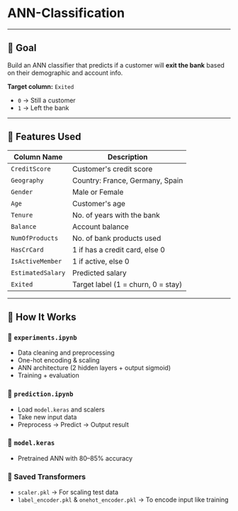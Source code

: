 # ANN-Classification

---

## 🎯 Goal

Build an ANN classifier that predicts if a customer will **exit the bank** based on their demographic and account info.

**Target column:** `Exited`  
- `0` → Still a customer  
- `1` → Left the bank

---

## 📌 Features Used

| Column Name         | Description                           |
|---------------------|---------------------------------------|
| `CreditScore`       | Customer's credit score               |
| `Geography`         | Country: France, Germany, Spain       |
| `Gender`            | Male or Female                        |
| `Age`               | Customer's age                        |
| `Tenure`            | No. of years with the bank            |
| `Balance`           | Account balance                       |
| `NumOfProducts`     | No. of bank products used             |
| `HasCrCard`         | 1 if has a credit card, else 0        |
| `IsActiveMember`    | 1 if active, else 0                   |
| `EstimatedSalary`   | Predicted salary                      |
| `Exited`            | Target label (1 = churn, 0 = stay)    |

---

## 🔧 How It Works

### 📘 `experiments.ipynb`
- Data cleaning and preprocessing
- One-hot encoding & scaling
- ANN architecture (2 hidden layers + output sigmoid)
- Training + evaluation

### 🎯 `prediction.ipynb`
- Load `model.keras` and scalers
- Take new input data
- Preprocess → Predict → Output result

### 🧠 `model.keras`
- Pretrained ANN with 80–85% accuracy

### 🧪 Saved Transformers
- `scaler.pkl` → For scaling test data  
- `label_encoder.pkl` & `onehot_encoder.pkl` → To encode input like training



